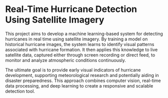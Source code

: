 # Real-Time Hurricane Detection Using Satellite Imagery

This project aims to develop a machine learning-based system for detecting hurricanes in real time using satellite imagery. By training a model on historical hurricane images, the system learns to identify visual patterns associated with hurricane formation. It then applies this knowledge to live satellite data, captured either through screen recording or direct feed, to monitor and analyze atmospheric conditions continuously.

The ultimate goal is to provide early visual indicators of hurricane development, supporting meteorological research and potentially aiding in disaster preparedness. This approach combines computer vision, real-time data processing, and deep learning to create a responsive and scalable detection tool.
